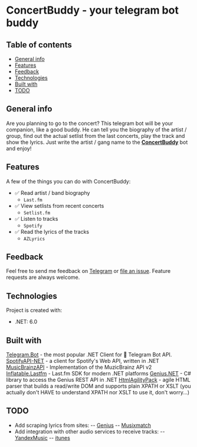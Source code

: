 # ConcertBuddy - your telegram bot buddy

## Table of contents
- [General info](#general-info)
- [Features](#features)
- [Feedback](#feedback)
- [Technologies](#technologies)
- [Built with](#built-with)
- [TODO](#to-do)

## General info
Are you planning to go to the concert? 
This telegram bot will be your companion, like a good buddy.
He can tell you the biography of the artist / group, find out the actual setlist from the last concerts, play the track and show the lyrics.
Just write the artist / gang name to the **[ConcertBuddy](https://t.me/concert_buddy_bot)** bot and enjoy!

## Features

A few of the things you can do with ConcertBuddy:
* ✅ Read artist / band biography
  * `Last.fm`
* ✅ View setlists from recent concerts
  * `Setlist.fm`
* ✅ Listen to tracks
  * `Spotify`
* ✅ Read the lyrics of the tracks
  * `AZLyrics`

## Feedback

Feel free to send me feedback on [Telegram](https://t.me/skuill) or [file an issue](https://github.com/skuill/ConcertBuddy/issues/new). Feature requests are always welcome.

## Technologies
Project is created with:
* .NET: 6.0

## Built with
[Telegram.Bot](https://github.com/TelegramBots/telegram.bot) -  the most popular .NET Client for 🤖 Telegram Bot API. 
[SpotifyAPI-NET](https://github.com/JohnnyCrazy/SpotifyAPI-NET) - a client for Spotify's Web API, written in .NET 
[MusicBrainzAPI](https://github.com/avatar29A/MusicBrainz) - Implementation of the MuzicBrainz API v2 
[Inflatable.Lastfm](https://github.com/inflatablefriends/lastfm) - Last.fm SDK for modern .NET platforms 
[Genius.NET](https://github.com/prajjwaldimri/Genius.NET) - C# library to access the Genius REST API in .NET 
[HtmlAgilityPack](https://html-agility-pack.net/) - agile HTML parser that builds a read/write DOM and supports plain XPATH or XSLT (you actually don't HAVE to understand XPATH nor XSLT to use it, don't worry...)


## TODO
- Add scraping lyrics from sites: 
-- [Genius](https://www.genius.com) 
-- [Musixmatch](https://www.musixmatch.com/) 
- Add integration with other audio services to receive tracks: 
-- [YandexMusic](https://music.yandex.ru/home) 
-- [itunes](https://www.apple.com/ru/itunes/) 
